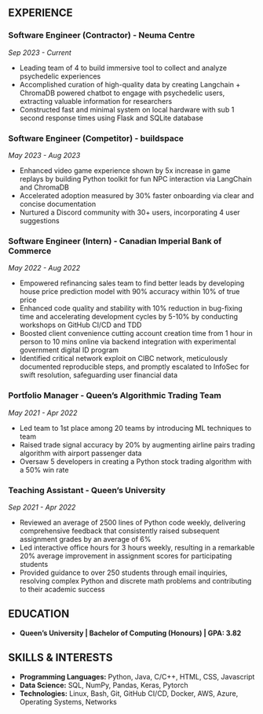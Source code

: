 ## EXPERIENCE

### Software Engineer (Contractor) - Neuma Centre
*Sep 2023 - Current*
- Leading team of 4 to build immersive tool to collect and analyze psychedelic experiences
- Accomplished curation of high-quality data by creating Langchain + ChromaDB powered chatbot to engage with psychedelic users, extracting valuable information for researchers
- Constructed fast and minimal system on local hardware with sub 1 second response times using Flask and SQLite database

### Software Engineer (Competitor) - buildspace
*May 2023 - Aug 2023*
- Enhanced video game experience shown by 5x increase in game replays by building Python toolkit for fun NPC interaction via LangChain and ChromaDB
- Accelerated adoption measured by 30% faster onboarding via clear and concise documentation
- Nurtured a Discord community with 30+ users, incorporating 4 user suggestions

### Software Engineer (Intern) - Canadian Imperial Bank of Commerce
*May 2022 - Aug 2022*
- Empowered refinancing sales team to find better leads by developing house price prediction model with 90% accuracy within 10% of true price
- Enhanced code quality and stability with 10% reduction in bug-fixing time and accelerating development cycles by 5-10% by conducting workshops on GitHub CI/CD and TDD
- Boosted client convenience cutting account creation time from 1 hour in person to 10 mins online via backend integration with experimental government digital ID program
- Identified critical network exploit on CIBC network, meticulously documented reproducible steps, and promptly escalated to InfoSec for swift resolution, safeguarding user financial data

### Portfolio Manager - Queen’s Algorithmic Trading Team
*May 2021 - Apr 2022*
- Led team to 1st place among 20 teams by introducing ML techniques to team
- Raised trade signal accuracy by 20% by augmenting airline pairs trading algorithm with airport passenger data
- Oversaw 5 developers in creating a Python stock trading algorithm with a 50% win rate

### Teaching Assistant - Queen’s University
*Sep 2021 - Apr 2022*
- Reviewed an average of 2500 lines of Python code weekly, delivering comprehensive feedback that consistently raised subsequent assignment grades by an average of 6%
- Led interactive office hours for 3 hours weekly, resulting in a remarkable 20% average improvement in assignment scores for participating students
- Provided guidance to over 250 students through email inquiries, resolving complex Python and discrete math problems and contributing to their academic success

## EDUCATION
- **Queen’s University | Bachelor of Computing (Honours) | GPA: 3.82**

## SKILLS & INTERESTS
- **Programming Languages:** Python, Java, C/C++, HTML, CSS, Javascript
- **Data Science:** SQL, NumPy, Pandas, Keras, Pytorch
- **Technologies:** Linux, Bash, Git, GitHub CI/CD, Docker, AWS, Azure, Operating Systems, Networks
